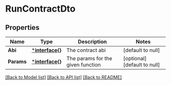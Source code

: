 # RunContractDto

## Properties
Name | Type | Description | Notes
------------ | ------------- | ------------- | -------------
**Abi** | [***interface{}**](interface{}.md) | The contract abi | [default to null]
**Params** | [***interface{}**](interface{}.md) | The params for the given function | [optional] [default to null]

[[Back to Model list]](../README.md#documentation-for-models) [[Back to API list]](../README.md#documentation-for-api-endpoints) [[Back to README]](../README.md)

